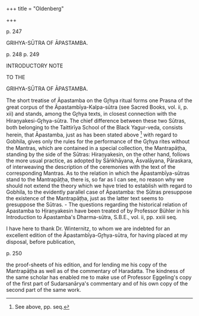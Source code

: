 +++
title = "Oldenberg"

+++


p. 247

 

GRIHYA-SŪTRA OF ĀPASTAMBA.

p. 248 p. 249

 

INTRODUCTORY NOTE

 

TO THE

 

GRIHYA-SŪTRA OF ĀPASTAMBA.

The short treatise of Āpastamba on the Gr̥hya ritual forms one Prasna of the great corpus of the Āpastambīya-Kalpa-sūtra (see Sacred Books, vol. ii, p. xii) and stands, among the Gr̥hya texts, in closest connection with the Hiraṇyakesi-Gr̥hya-sūtra. The chief difference between these two Sūtras, both belonging to the Taittirīya School of the Black Yagur-veda, consists herein, that Āpastamba, just as has been stated above [^fn_711] with regard to Gobhila, gives only the rules for the performance of the Gr̥hya rites without the Mantras, which are contained in a special collection, the Mantrapāṭḥa, standing by the side of the Sūtras: Hiraṇyakesin, on the other hand, follows the more usual practice, as adopted by Sāṅkhāyana, Āsvalāyana, Pāraskara, of interweaving the description of the ceremonies with the text of the corresponding Mantras. As to the relation in which the Āpastambīya-sūtras stand to the Mantrapāṭḥa, there is, so far as I can see, no reason why we should not extend the theory which we have tried to establish with regard to Gobhila, to the evidently parallel case of Āpastamba: the Sūtras presuppose the existence of the Mantrapāṭḥa, just as the latter text seems to presuppose the Sūtras. - The questions regarding the historical relation of Āpastamba to Hiraṇyakesin have been treated of by Professor Bühler in his Introduction to Āpastamba's Dharma-sūtra, S.B.E., vol. ii, pp. xxiii seq.

[^fn_711]: See above, pp.  seq.

I have here to thank Dr. Winternitz, to whom we are indebted for an excellent edition of the Āpastambīya-Gr̥hya-sūtra, for having placed at my disposal, before publication,

p. 250

the proof-sheets of his edition, and for lending me his copy of the Mantrapāṭḥa as well as of the commentary of Haradatta. The kindness of the same scholar has enabled me to make use of Professor Eggeling's copy of the first part of Sudarsanārya's commentary and of his own copy of the second part of the same work.

